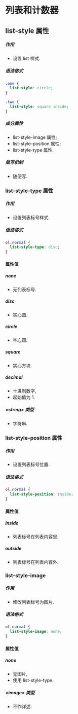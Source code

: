 # 列表和计数器

## list-style 属性

##### 作用

- 设置 list 样式.

##### 语法格式

```css
.one {
  list-style: circle;
}

.two {
  list-style: square inside;
}
```

##### 成分属性

- list-style-image 属性;
- list-style-position 属性;
- list-style-type 属性.

##### 简写机制

- 随便写.

### list-style-type 属性

##### 作用

- 设置列表标号样式.

##### 语法格式

```css
ol.normal {
  list-style-type: disc;
}
```

#### 属性值

##### none

- 无列表标号.

##### disc

- 实心圆.

##### circle

- 空心圆.

##### square

- 实心方块.

##### decimal

- 十进制数字,
- 起始值为 1.

##### \<string\> 类型

- 字符串.

### list-style-position 属性

##### 作用

- 设置列表标号位置.

##### 语法格式

```css
ol.normal {
  list-style-position: inside;
}
```

#### 属性值

##### inside

- 列表标号在列表内容里.

##### outside

- 列表标号在列表内容外.

### list-style-image

##### 作用

- 修改列表标号为图片.

##### 语法格式

```css
ol.normal {
  list-style-image: none;
}
```

#### 属性值

##### none

- 无图片,
- 使用 list-style-type.

##### \<image\> 类型

- 不作详述.

